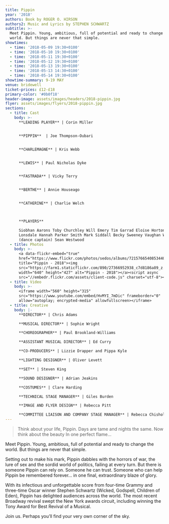 ```yaml
---
title: Pippin
year: '2018'
authors: Book by ROGER O. HIRSON
authors2: Music and Lyrics by STEPHEN SCHWARTZ
subtitle: >-
  Meet Pippin. Young, ambitious, full of potential and ready to change the
  world. But things are never that simple.
showtimes:
  - time: '2018-05-09 19:30+0100'
  - time: '2018-05-10 19:30+0100'
  - time: '2018-05-11 19:30+0100'
  - time: '2018-05-12 19:30+0100'
  - time: '2018-05-13 19:30+0100'
  - time: '2018-05-13 14:30+0100'
  - time: '2018-05-14 19:30+0100'
showtime-summary: 9-19 MAY
venue: bridewell
ticket-prices: £12-£18
primary-color: '#0b0f18'
header-image: assets/images/headers/2018-pippin.jpg
flyer: assets/images/flyers/2018-pippin.jpg
sections:
  - title: Cast
    body: >-
      **LEADING PLAYER** | Corin Miller


      **PIPPIN**  | Joe Thompson-Oubari 


      **CHARLEMAGNE** | Kris Webb


      **LEWIS** | Paul Nicholas Dyke


      **FASTRADA** | Vicky Terry


      **BERTHE** | Annie Houseago


      **CATHERINE** | Charlie Welch



      **PLAYERS**

      Siobhan Aarons Toby Churchley Will Emery Tim Garrad Eloise Horton Clarissa
      Lonsdale Hannah Parker Smith Mark Siddall Becky Sweeney Vaughan Watts
      (dance captain) Sean Westwood
  - title: Photos
    body: >-
      <a data-flickr-embed="true" 
      href="https://www.flickr.com/photos/sedos/albums/72157665408534407"
      title="Pippin - 2018"><img
      src="https://farm1.staticflickr.com/890/27366952938_c7d8186a89_z.jpg"
      width="640" height="427" alt="Pippin - 2018"></a><script async
      src="//embedr.flickr.com/assets/client-code.js" charset="utf-8"></script>
  - title: Video
    body: >-
      <iframe width="560" height="315"
      src="https://www.youtube.com/embed/HvMYI_7mDic" frameborder="0"
      allow="autoplay; encrypted-media" allowfullscreen></iframe>
  - title: Creative
    body: |-
      **DIRECTOR** | Chris Adams

      **MUSICAL DIRECTOR** | Sophie Wright

      **CHOREOGRAPHER** | Paul Brookland-Williams

      **ASSISTANT MUSICAL DIRECTOR** | Ed Curry

      **CO-PRODUCERS** | Lizzie Drapper and Pippa Kyle

      **LIGHTING DESIGNER** | Oliver Levett

      **SET** | Steven King

      **SOUND DESIGNER** | Adrian Jeakins

      **COSTUMES** | Clare Harding

      **TECHNICAL STAGE MANAGER** | Giles Burden

      **IMAGE AND FLYER DESIGN** | Rebecca Pitt

      **COMMITTEE LIAISON AND COMPANY STAGE MANAGER** | Rebecca Chisholm
---
```


> Think about your life, Pippin.
Days are tame and nights the same.
Now think about the beauty
In one perfect flame...

Meet Pippin. Young, ambitious, full of potential and ready to change the world. But things are never that simple.

Setting out to make his mark, Pippin dabbles with the horrors of war, the lure of sex and the sordid world of politics, failing at every turn. But there is someone Pippin can rely on. Someone he can trust. Someone who can help Pippin be remembered forever… in one final, extraordinary blaze of glory.

With its infectious and unforgettable score from four-time Grammy and three-time Oscar winner Stephen Schwartz (Wicked, Godspell, Children of Eden), Pippin has delighted audiences across the world. The most recent Broadway revival swept the New York awards circuit, including winning the Tony Award for Best Revival of a Musical.

Join us. Perhaps you’ll find your very own corner of the sky.
